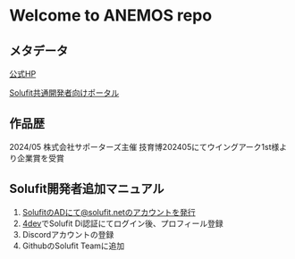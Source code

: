 # Welcome to ANEMOS repo

## メタデータ

[公式HP](https://anemos.solufit.net)

[Solufit共通開発者向けポータル](https://4dev.solufit.net)

## 作品歴

2024/05 株式会社サポーターズ主催 技育博202405にてウイングアーク1st様より企業賞を受賞

## Solufit開発者追加マニュアル

1. SolufitのADにて@solufit.netのアカウントを発行
2. [4dev](https://4dev.solufit.net)でSolufit Di認証にてログイン後、プロフィール登録
3. Discordアカウントの登録
4. GithubのSolufit Teamに追加
